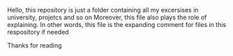 Hello, this repository is just a folder containing all my excersises in university, projetcs and so on
Moreover, this file also plays the role of explaining. In other words, this file is the expanding comment for files in this respository if needed

Thanks for reading

